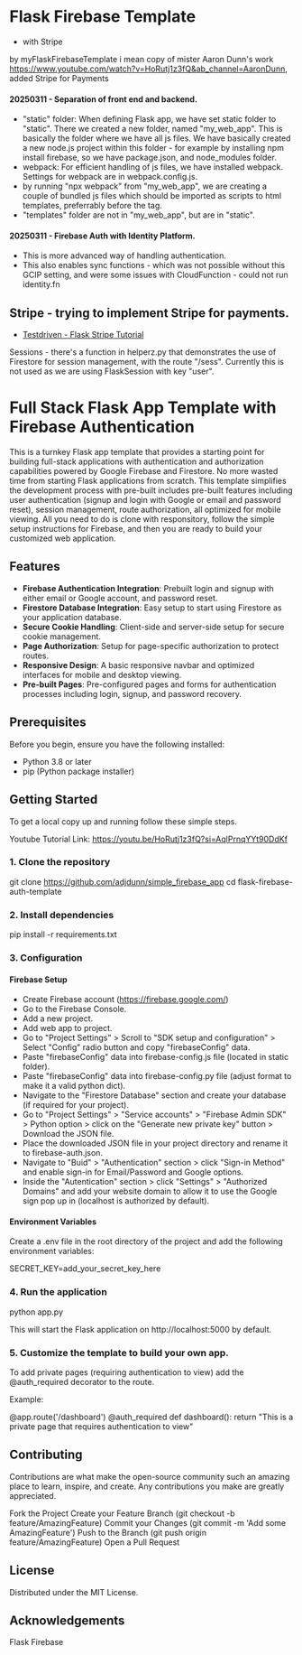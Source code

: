 # Flask Firebase Template

- with Stripe

by myFlaskFirebaseTemplate i mean copy of mister Aaron Dunn's work
https://www.youtube.com/watch?v=HoRutj1z3fQ&ab_channel=AaronDunn, added Stripe for Payments

#### 20250311 - Separation of front end and backend.

- "static" folder: When defining Flask app, we have set static folder to "static". There we created a new folder, named "my_web_app". This is basically the folder where we have all js files. We have basically created a new node.js project within this folder - for example by installing npm install firebase, so we have package.json, and node_modules folder.
- webpack: For efficient handling of js files, we have installed webpack. Settings for webpack are in webpack.config.js.
- by running "npx webpack" from "my_web_app", we are creating a couple of bundled js files which should be imported as scripts to html templates, preferrably before the </body> tag.
- "templates" folder are not in "my_web_app", but are in "static".

#### 20250311 - Firebase Auth with Identity Platform.

- This is more advanced way of handling authentication.
- This also enables sync functions - which was not possible without this GCIP setting, and were some issues with CloudFunction - could not run identity.fn

## Stripe - trying to implement Stripe for payments.

- [Testdriven - Flask Stripe Tutorial](https://testdriven.io/blog/flask-stripe-tutorial/)

Sessions - there's a function in helperz.py that demonstrates the use of Firestore for session management, with the route "/sess". Currently this is not used as we are using FlaskSession with key "user".

# Full Stack Flask App Template with Firebase Authentication

This is a turnkey Flask app template that provides a starting point for building full-stack applications with authentication and authorization capabilities powered by Google Firebase and Firestore. No more wasted time from starting Flask applications from scratch. This template simplifies the development process with pre-built includes pre-built features including user authentication (signup and login with Google or email and password reset), session management, route authorization, all optimized for mobile viewing. All you need to do is clone with responsitory, follow the simple setup instructions for Firebase, and then you are ready to build your customized web application.

## Features

- **Firebase Authentication Integration**: Prebuilt login and signup with either email or Google account, and password reset.
- **Firestore Database Integration**: Easy setup to start using Firestore as your application database.
- **Secure Cookie Handling**: Client-side and server-side setup for secure cookie management.
- **Page Authorization**: Setup for page-specific authorization to protect routes.
- **Responsive Design**: A basic responsive navbar and optimized interfaces for mobile and desktop viewing.
- **Pre-built Pages**: Pre-configured pages and forms for authentication processes including login, signup, and password recovery.

## Prerequisites

Before you begin, ensure you have the following installed:

- Python 3.8 or later
- pip (Python package installer)

## Getting Started

To get a local copy up and running follow these simple steps.

Youtube Tutorial Link: https://youtu.be/HoRutj1z3fQ?si=AqlPrnqYYt90DdKf

### 1. Clone the repository

git clone https://github.com/adjdunn/simple_firebase_app
cd flask-firebase-auth-template

### 2. Install dependencies

pip install -r requirements.txt

### 3. Configuration

#### Firebase Setup

- Create Firebase account (https://firebase.google.com/)
- Go to the Firebase Console.
- Add a new project.
- Add web app to project.
- Go to "Project Settings" > Scroll to "SDK setup and configuration" > Select "Config" radio button and copy "firebaseConfig" data.
- Paste "firebaseConfig" data into firebase-config.js file (located in static folder).
- Paste "firebaseConfig" data into firebase-config.py file (adjust format to make it a valid python dict).
- Navigate to the "Firestore Database" section and create your database (if required for your project).
- Go to "Project Settings" > "Service accounts" > "Firebase Admin SDK" > Python option > click on the "Generate new private key" button > Download the JSON file.
- Place the downloaded JSON file in your project directory and rename it to firebase-auth.json.
- Navigate to "Buid" > "Authentication" section > click "Sign-in Method" and enable sign-in for Email/Password and Google options.
- Inside the "Autentication" section > click "Settings" > "Authorized Domains" and add your website domain to allow it to use the Google sign pop up in (localhost is authorized by default).

#### Environment Variables

Create a .env file in the root directory of the project and add the following environment variables:

SECRET_KEY=add_your_secret_key_here

### 4. Run the application

python app.py

This will start the Flask application on http://localhost:5000 by default.

### 5. Customize the template to build your own app.

To add private pages (requiring authentication to view) add the @auth_required decorator to the route.

Example:

@app.route('/dashboard')
@auth_required
def dashboard():
return "This is a private page that requires authentication to view"

## Contributing

Contributions are what make the open-source community such an amazing place to learn, inspire, and create. Any contributions you make are greatly appreciated.

Fork the Project
Create your Feature Branch (git checkout -b feature/AmazingFeature)
Commit your Changes (git commit -m 'Add some AmazingFeature')
Push to the Branch (git push origin feature/AmazingFeature)
Open a Pull Request

## License

Distributed under the MIT License.

## Acknowledgements

Flask
Firebase
